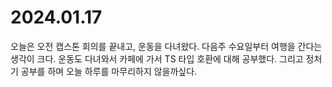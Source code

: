 # 2024.01.17

오늘은 오전 캡스톤 회의를 끝내고, 운동을 다녀왔다. 다음주 수요일부터 여행을 간다는 생각이 크다. 운동도 다녀와서 카페에 가서 TS 타입 호환에 대해 공부했다. 그리고 정처기 공부를 하며 오늘 하루를 마무리하지 않을까싶다.
